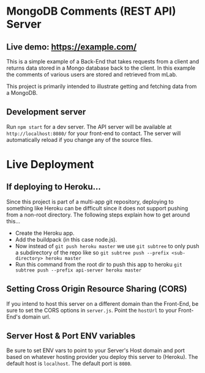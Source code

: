 # MongoDB Comments (REST API) Server

## Live demo: https://example.com/
This is a simple example of a Back-End that takes requests from a client and returns data stored in a Mongo database back to the client. In this example the comments of various users are stored and retrieved from mLab.

This project is primarily intended to illustrate getting and fetching data from a MongoDB.

## Development server

Run `npm start` for a dev server. The API server will be available at `http://localhost:8080/` for your front-end to contact. The server will automatically reload if you change any of the source files.

# Live Deployment

## If deploying to Heroku...

Since this project is part of a multi-app git repository, deploying to something like Heroku can be difficult since it does not support pushing from a non-root directory. The following steps explain how to get around this...

- Create the Heroku app.
- Add the buildpack (in this case node.js).
- Now instead of `git push heroku master` we use `git subtree` to only push a subdirectory of the repo like so `git subtree push --prefix <sub-directory> heroku master`
- Run this command from the root dir to push this app to heroku `git subtree push --prefix api-server heroku master`

## Setting Cross Origin Resource Sharing (CORS)

If you intend to host this server on a different domain than the Front-End, be sure to set the CORS options in `server.js`. Point the `hostUrl` to your Front-End's domain url.

## Server Host & Port ENV variables

Be sure to set ENV vars to point to your Server's Host domain and port based on whatever hosting provider you deploy this server to (Heroku). The default host is `localhost`. The default port is `8080`.
